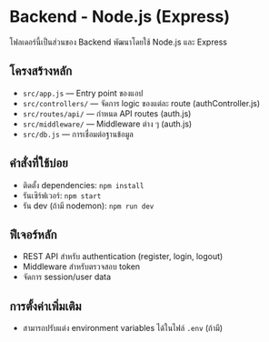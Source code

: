 # Backend - Node.js (Express)

โฟลเดอร์นี้เป็นส่วนของ Backend พัฒนาโดยใช้ Node.js และ Express

## โครงสร้างหลัก

- `src/app.js` — Entry point ของแอป
- `src/controllers/` — จัดการ logic ของแต่ละ route (authController.js)
- `src/routes/api/` — กำหนด API routes (auth.js)
- `src/middleware/` — Middleware ต่าง ๆ (auth.js)
- `src/db.js` — การเชื่อมต่อฐานข้อมูล

## คำสั่งที่ใช้บ่อย

- ติดตั้ง dependencies: `npm install`
- รันเซิร์ฟเวอร์: `npm start`
- รัน dev (ถ้ามี nodemon): `npm run dev`

## ฟีเจอร์หลัก

- REST API สำหรับ authentication (register, login, logout)
- Middleware สำหรับตรวจสอบ token
- จัดการ session/user data

## การตั้งค่าเพิ่มเติม

- สามารถปรับแต่ง environment variables ได้ในไฟล์ `.env` (ถ้ามี)
